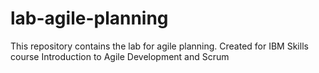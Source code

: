 # lab-agile-planning
This repository contains the lab for agile planning. Created for IBM Skills course Introduction to Agile Development and Scrum
